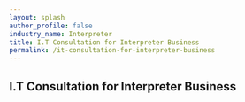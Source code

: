 ```yaml
---
layout: splash 
author_profile: false 
industry_name: Interpreter
title: I.T Consultation for Interpreter Business
permalink: /it-consultation-for-interpreter-business
---
```


## I.T Consultation for Interpreter Business